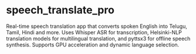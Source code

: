 # speech_translate_pro
Real-time speech translation app that converts spoken English into Telugu, Tamil, Hindi and more. Uses Whisper ASR for transcription, Helsinki-NLP translation models for multilingual translation, and pyttsx3 for offline speech synthesis. Supports GPU acceleration and dynamic language selection.
